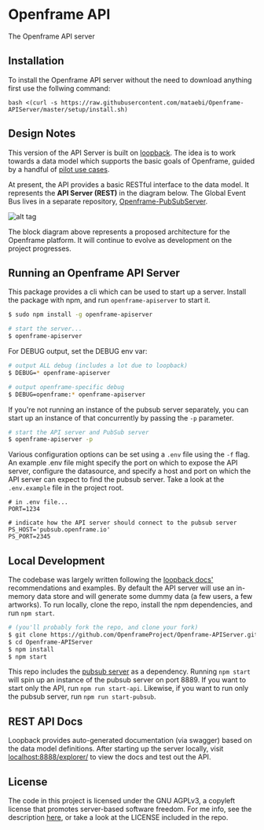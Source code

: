 # Openframe API

The Openframe API server

## Installation

To install the Openframe API server without the need to download anything first use the follwing
command:
```
bash <(curl -s https://raw.githubusercontent.com/mataebi/Openframe-APIServer/master/setup/install.sh)
```

## Design Notes

This version of the API Server is built on [loopback](http://loopback.io/). The idea is to work towards a data model which supports the basic goals of Openframe, guided by a handful of [pilot use cases](https://github.com/OpenframeProject/Openframe-API/wiki/Pilot-Use-Cases).

At present, the API provides a basic RESTful interface to the data model. It represents the **API Server (REST)** in the diagram below. The Global Event Bus lives in a separate repository, [Openframe-PubSubServer](https://github.com/OpenframeProject/Openframe-PubSubServer).

![alt tag](https://raw.githubusercontent.com/OpenframeProject/openframeproject.github.io/master/img/API%20Diagram%20v3.jpg)

The block diagram above represents a proposed architecture for the Openframe platform. It will continue to evolve as development on the project progresses.


## Running an Openframe API Server

This package provides a cli which can be used to start up a server. Install the package with npm, and run `openframe-apiserver` to start it.

```bash
$ sudo npm install -g openframe-apiserver

# start the server...
$ openframe-apiserver
```

For DEBUG output, set the DEBUG env var:

```bash
# output ALL debug (includes a lot due to loopback)
$ DEBUG=* openframe-apiserver

# output openframe-specific debug
$ DEBUG=openframe:* openframe-apiserver
```

If you're not running an instance of the pubsub server separately, you can start up an instance of that concurrently by passing the `-p` parameter.

```bash
# start the API server and PubSub server
$ openframe-apiserver -p
```

Various configuration options can be set using a `.env` file using the `-f` flag. An example .env file might specify the port on which to expose the API server, configure the datasource, and specify a host and port on which the API server can expect to find the pubsub server. Take a look at the `.env.example` file in the project root.

```
# in .env file...
PORT=1234

# indicate how the API server should connect to the pubsub server
PS_HOST='pubsub.openframe.io'
PS_PORT=2345
```

## Local Development

The codebase was largely written following the [loopback docs'](https://docs.strongloop.com/display/public/LB/LoopBack) recommendations and examples. By default the API server will use an in-memory data store and will generate some dummy data (a few users, a few artworks). To run locally, clone the repo, install the npm dependencies, and run `npm start`.

```bash
# (you'll probably fork the repo, and clone your fork)
$ git clone https://github.com/OpenframeProject/Openframe-APIServer.git
$ cd Openframe-APIServer
$ npm install
$ npm start
```

This repo includes the [pubsub server](https://github.com/OpenframeProject/Openframe-PubSubServer) as a dependency. Running `npm start` will spin up an instance of the pubsub server on port 8889. If you want to start only the API, run `npm run start-api`. Likewise, if you want to run only the pubsub server, run `npm run start-pubsub`.


## REST API Docs

Loopback provides auto-generated documentation (via swagger) based on the data model definitions. After starting up the server locally, visit [localhost:8888/explorer/](http://localhost:8888/explorer/) to view the docs and test out the API.

## License

The code in this project is licensed under the GNU AGPLv3, a copyleft license that promotes server-based software freedom. For me info, see the description [here](https://choosealicense.com/licenses/agpl-3.0/), or take a look at the LICENSE included in the repo.
